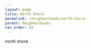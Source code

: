 ```yaml
---
layout: page
title: North Shore
permalink: /neighborhoods/north-shore
parent: Neighborhoods
nav_order: 58
---
```


north shore